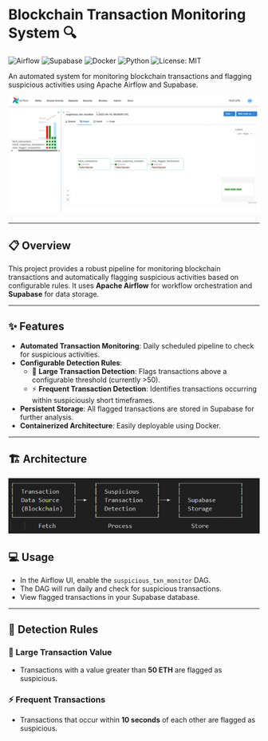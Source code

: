 # Blockchain Transaction Monitoring System 🔍

![Airflow](https://img.shields.io/badge/Apache%20Airflow-017CEE?style=for-the-badge&logo=Apache%20Airflow&logoColor=black)
![Supabase](https://img.shields.io/badge/Supabase-3ECF8E?style=for-the-badge&logo=supabase&logoColor=white)
![Docker](https://img.shields.io/badge/Docker-2496ED?style=for-the-badge&logo=docker&logoColor=white)
![Python](https://img.shields.io/badge/Python-3.8-blue?style=for-the-badge&logo=python&logoColor=white)
![License: MIT](https://img.shields.io/badge/License-MIT-yellow.svg?style=for-the-badge)

An automated system for monitoring blockchain transactions and flagging suspicious activities using Apache Airflow and Supabase.

<p align="center">
  <img src="airflow.png" alt="Airflow Logo" />
</p>

---

## 📋 Overview

This project provides a robust pipeline for monitoring blockchain transactions and automatically flagging suspicious activities based on configurable rules. It uses **Apache Airflow** for workflow orchestration and **Supabase** for data storage.

---

## ✨ Features

- **Automated Transaction Monitoring**: Daily scheduled pipeline to check for suspicious activities.
- **Configurable Detection Rules**:
  - 🚩 **Large Transaction Detection**: Flags transactions above a configurable threshold (currently >50).
  - ⚡ **Frequent Transaction Detection**: Identifies transactions occurring within suspiciously short timeframes.
- **Persistent Storage**: All flagged transactions are stored in Supabase for further analysis.
- **Containerized Architecture**: Easily deployable using Docker.

---

## 🏗️ Architecture

<p align="center">
  <img src="processairflow.png" alt="Airflow Logo" />
</p>

## 💻 Usage

- In the Airflow UI, enable the `suspicious_txn_monitor` DAG.
- The DAG will run daily and check for suspicious transactions.
- View flagged transactions in your Supabase database.

---

## 🧐 Detection Rules

### 🚩 Large Transaction Value
- Transactions with a value greater than **50 ETH** are flagged as suspicious.

### ⚡ Frequent Transactions
- Transactions that occur within **10 seconds** of each other are flagged as suspicious.


